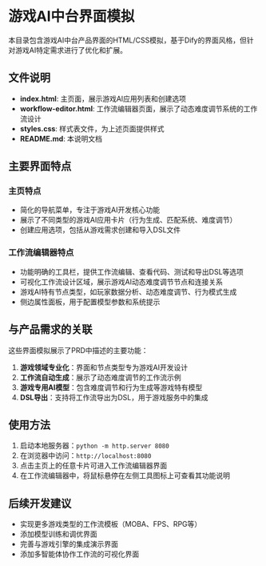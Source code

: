 # 游戏AI中台界面模拟

本目录包含游戏AI中台产品界面的HTML/CSS模拟，基于Dify的界面风格，但针对游戏AI特定需求进行了优化和扩展。

## 文件说明

- **index.html**: 主页面，展示游戏AI应用列表和创建选项
- **workflow-editor.html**: 工作流编辑器页面，展示了动态难度调节系统的工作流设计
- **styles.css**: 样式表文件，为上述页面提供样式
- **README.md**: 本说明文档

## 主要界面特点

### 主页特点

- 简化的导航菜单，专注于游戏AI开发核心功能
- 展示了不同类型的游戏AI应用卡片（行为生成、匹配系统、难度调节）
- 创建应用选项，包括从游戏需求创建和导入DSL文件

### 工作流编辑器特点

- 功能明确的工具栏，提供工作流编辑、查看代码、测试和导出DSL等选项
- 可视化工作流设计区域，展示游戏AI动态难度调节节点和连接关系
- 游戏AI特有节点类型，如玩家数据分析、动态难度调节、行为模式生成
- 侧边属性面板，用于配置模型参数和系统提示

## 与产品需求的关联

这些界面模拟展示了PRD中描述的主要功能：

1. **游戏领域专业化**：界面和节点类型专为游戏AI开发设计
2. **工作流自动生成**：展示了动态难度调节的工作流示例
3. **游戏专用AI模型**：包含难度调节和行为生成等游戏特有模型
4. **DSL导出**：支持将工作流导出为DSL，用于游戏服务中的集成

## 使用方法

1. 启动本地服务器：`python -m http.server 8080`
2. 在浏览器中访问：`http://localhost:8080`
3. 点击主页上的任意卡片可进入工作流编辑器界面
4. 在工作流编辑器中，将鼠标悬停在左侧工具图标上可查看其功能说明

## 后续开发建议

- 实现更多游戏类型的工作流模板（MOBA、FPS、RPG等）
- 添加模型训练和调优界面
- 完善与游戏引擎的集成演示界面
- 添加多智能体协作工作流的可视化界面
